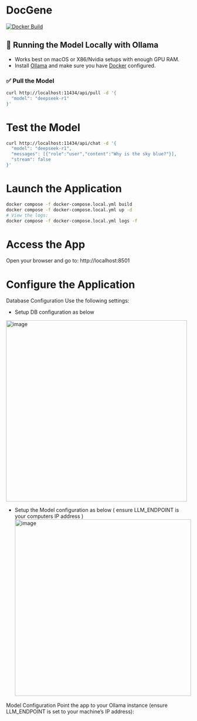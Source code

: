 # DocGene

[![Docker Build](https://github.com/db-agent/db-agent/actions/workflows/docker-image.yml/badge.svg)](https://github.com/db-agent/db-agent/actions/workflows/docker-image.yml)

## 🐳 Running the Model Locally with Ollama

- Works best on macOS or X86/Nvidia setups with enough GPU RAM.
- Install [Ollama](https://ollama.ai) and make sure you have [Docker](https://docker.com) configured.

### ✅ Pull the Model
```bash
curl http://localhost:11434/api/pull -d '{
  "model": "deepseek-r1"
}'
```

# Test the Model
```bash
curl http://localhost:11434/api/chat -d '{
  "model": "deepseek-r1",
  "messages": [{"role":"user","content":"Why is the sky blue?"}],
  "stream": false
}'
```

# Launch the Application
```bash
docker compose -f docker-compose.local.yml build
docker compose -f docker-compose.local.yml up -d
# View the logs:
docker compose -f docker-compose.local.yml logs -f
```

# Access the App
Open your browser and go to: http://localhost:8501

# Configure the Application
Database Configuration
Use the following settings:
- Setup DB configuration as below

<img width="493" alt="image" src="https://github.com/user-attachments/assets/490e5469-e299-471b-8c9c-fa0e002f2bb6">

- Setup the Model configuration as below ( ensure LLM_ENDPOINT is your computers IP address )
  <img width="480" alt="image" src="https://github.com/user-attachments/assets/d7b6e8c0-85e5-4b17-954a-3b79187d5c95">

  
Model Configuration
Point the app to your Ollama instance (ensure LLM_ENDPOINT is set to your machine’s IP address):
